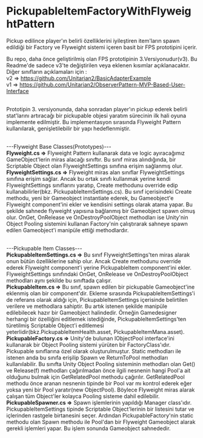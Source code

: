 # PickupableItemFactoryWithFlyweightPattern
Pickup edilince player'ın belirli özelliklerini iyileştiren item'ların spawn edildiği bir Factory ve Flyweight sistemi içeren basit bir FPS prototipini içerir.<br>

Bu repo, daha önce geliştirilmiş olan FPS prototipinin 3.Versiyonudur(v3). Bu Readme'de sadece v3'te değiştirilen veya eklenen kısımlar açıklanacaktır.<br> Diğer sınıfların açıklamaları için : <br> v2 => https://github.com/Unitarian2/BasicAdapterExample <br> v1 => https://github.com/Unitarian2/ObserverPattern-MVP-Based-User-Interface <br><br>

Prototipin 3. versiyonunda, daha sonradan player'ın pickup ederek belirli stat'larını artıracağı bir pickupable objesi yaratım sürecinin ilk hali oyuna implemente edilmiştir. Bu implementasyon sırasında Flyweight Pattern kullanılarak, genişletilebilir bir yapı hedeflenmiştir.<br><br>

---Flyweight Base Classes(Prototypes)---<br>
<b>Flyweight.cs =></b> Flyweight Pattern kullanarak data ve logic ayıracağımız GameObject'lerin miras alacağı sınıftır. Bu sınıf miras alındığında, bir Scriptable Object olan FlyweightSettings sınıfına erişim sağlanmış olur.<br>
<b>FlyweightSettings.cs =></b> Flyweight miras alan sınıflar FlyweightSettings sınıfına erişim sağlar. Ancak bu ortak sınıfı kullanmak yerine kendi FlyweightSettings sınıflarını yaratıp, Create methodunu override edip kullanabilirler(bkz. PickupableItemSettings.cs). Bu sınıf içerisindeki Create methodu, yeni bir Gameobject instantiate ederek, bu Gameobject'e Flyweight component'ini ekler ve kendisini settings olarak atama yapar. Bu şekilde sahnede flyweight yapısına bağlanmış bir Gameobject spawn olmuş olur. OnGet, OnRelease ve OnDestroyPoolObject methodları ise Unity'nin Object Pooling sistemini kullanan Factory'nin çalıştırarak sahneye spawn edilen Gameobject'i manipüle ettiği methodlardır.<br><br>

---Pickupable Item Classes---<br>
<b>PickupableItemSettings.cs =></b> Bu sınıf FlyweightSettings'ten miras alarak onun bütün özelliklerine sahip olur. Ancak Create methodunu override ederek Flyweight component'i yerine PickupableItem component'ini ekler. FlyweightSettings sınıfındaki OnGet, OnRelease ve OnDestroyPoolObject methodları aynı şekilde bu sınıftada çalışır. <br>
<b>PickupableItem.cs =></b> Bu sınıf, spawn edilen bir pickupable Gameobject'ine eklenmiş olan bir component'dir. Ekleme sırasında PickupableItemSettings'i de referans olarak aldığı için, PickupableItemSettings içerisinde belirtilen verilere ve methodlara sahiptir. Bu artık istenen şekilde manipüle edilebilecek hazır bir Gameobject halindedir. Örneğin Gamedesigner herhangi bir özelliğini editlemek istediğinde, PickupableItemSettings'ten türetilmiş Scriptable Object'i editlemesi yeterlidir(bkz.PickupableItemHealth.asset, PickupableItemMana.asset).<br>
<b>PickupableFactory.cs =></b> Unity'de bulunan IObjectPool interface'ini kullanarak bir Object Pooling sistemi yürüten bir FactoryClass'ıdır. Pickupable sınıflarına özel olarak oluşturulmuştur. Static methodları ile istenen anda bu sınıfa erişilip Spawn ve ReturnToPool methodları kullanılabilir. Bu sınıfta Unity Object Pooling sisteminin methodları olan Get() ve Release(f) methodları çağırılmadan önce ilgili nesnenin hangi Pool'a ait olduğunu bulmak için GetRelatedPool methodu çağırılır. GetRelatedPool methodu önce aranan nesnenin tipinde bir Pool var mı kontrol ederek eğer yoksa yeni bir Pool yaratır(new ObjectPool<Flyweight>). Böylece Flyweight miras alarak çalışan tüm Object'ler kolayca Pooling sisteme dahil edilebilir.<br>
<b>PickupableSpawner.cs =></b> Spawn işlemlerinin yapıldığı Manager class'ıdır. PickupableItemSettings tipinde Scriptable Object'lerinin bir listesini tutar ve içlerinden rastgele birtanesini seçer. Ardından PickupableFactory'nin static methodu olan Spawn methodu ile Pool'dan bir Flyweight Gameobject alarak gerekli işlemleri yapar. Bu işlem sonunda Gameobject sahnededir.<br><br>
